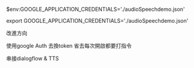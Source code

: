 $env:GOOGLE_APPLICATION_CREDENTIALS='./audioSpeechdemo.json'

export GOOGLE_APPLICATION_CREDENTIALS='./audioSpeechdemo.json'

改進方向

使用google Auth 去換token 省去每次開啟都要打指令

串接dialogflow & TTS
